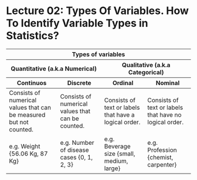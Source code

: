 # Lecture 02: Types Of Variables. How To Identify Variable Types in Statistics?

<table>
  <thead>
    <tr>
      <th colspan="4">Types of variables</th>
    </tr>
    <tr>
      <th colspan="2">Quantitative (a.k.a Numerical)</th>
      <th colspan="2">Qualitative (a.k.a Categorical)</th>
    </tr>
    <tr>
      <th>Continuos</th>
      <th>Discrete</th>
      <th>Ordinal</th>
      <th>Nominal</th>
    </tr>
  </thead>
  <tbody>
    <tr>
      <td>Consists of numerical values that can be measured but not counted.</td>
      <td>Consists of numerical values that can be counted.</td>
      <td>Consists of text or labels that have a logical order.</td>
      <td>Consists of text or labels that have no logical order.</td>
    </tr>
    <tr>
      <td>e.g. Weight {56.06 Kg, 87 Kg}</td>
      <td>e.g. Number of disease cases {0, 1, 2, 3}</td>
      <td>e.g. Beverage size {small, medium, large}</td>
      <td>e.g. Profession {chemist, carpenter}</td>
    </tr>
  </tbody>
</table>
